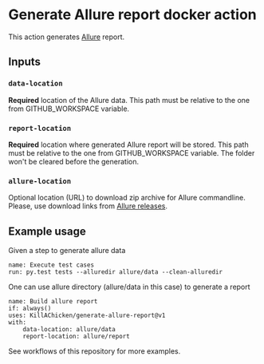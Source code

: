 # Generate Allure report docker action
This action generates [Allure](http://allure.qatools.ru/) report.

## Inputs

### `data-location`

**Required** location of the Allure data. This path must be relative to the one from GITHUB_WORKSPACE variable.

### `report-location`

**Required** location where generated Allure report will be stored. This path must be relative to the one from GITHUB_WORKSPACE variable. The folder won't be cleared before the generation.

### `allure-location`

Optional location (URL) to download zip archive for Allure commandline. Please, use download links from [Allure releases](https://github.com/allure-framework/allure2/releases).

## Example usage

Given a step to generate allure data

```
name: Execute test cases
run: py.test tests --alluredir allure/data --clean-alluredir
```

One can use allure directory (allure/data in this case) to generate a report

```
name: Build allure report
if: always()
uses: KillAChicken/generate-allure-report@v1
with:
    data-location: allure/data
    report-location: allure/report
```

See workflows of this repository for more examples.
